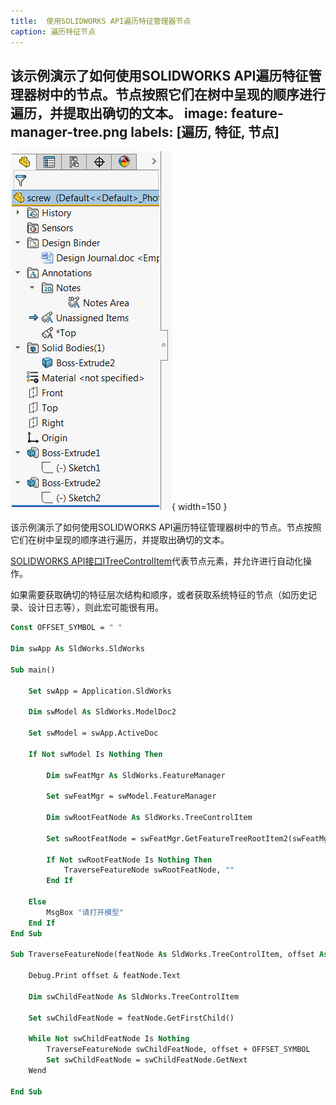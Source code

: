 ```yaml
---
title:  使用SOLIDWORKS API遍历特征管理器节点
caption: 遍历特征节点
---
```

 该示例演示了如何使用SOLIDWORKS API遍历特征管理器树中的节点。节点按照它们在树中呈现的顺序进行遍历，并提取出确切的文本。
image: feature-manager-tree.png
labels: [遍历, 特征, 节点]
---
![特征管理器树](feature-manager-tree.png){ width=150 }

该示例演示了如何使用SOLIDWORKS API遍历特征管理器树中的节点。节点按照它们在树中呈现的顺序进行遍历，并提取出确切的文本。

[SOLIDWORKS API接口ITreeControlItem](https://help.solidworks.com/2018/english/api/sldworksapi/solidworks.interop.sldworks~solidworks.interop.sldworks.itreecontrolitem.html)代表节点元素，并允许进行自动化操作。

如果需要获取确切的特征层次结构和顺序，或者获取系统特征的节点（如历史记录、设计日志等），则此宏可能很有用。

~~~ vb
Const OFFSET_SYMBOL = " "

Dim swApp As SldWorks.SldWorks

Sub main()

    Set swApp = Application.SldWorks
    
    Dim swModel As SldWorks.ModelDoc2
    
    Set swModel = swApp.ActiveDoc

    If Not swModel Is Nothing Then
    
        Dim swFeatMgr As SldWorks.FeatureManager
        
        Set swFeatMgr = swModel.FeatureManager
        
        Dim swRootFeatNode As SldWorks.TreeControlItem
        
        Set swRootFeatNode = swFeatMgr.GetFeatureTreeRootItem2(swFeatMgrPane_e.swFeatMgrPaneBottom)
        
        If Not swRootFeatNode Is Nothing Then
            TraverseFeatureNode swRootFeatNode, ""
        End If
        
    Else
        MsgBox "请打开模型"
    End If
End Sub

Sub TraverseFeatureNode(featNode As SldWorks.TreeControlItem, offset As String)
    
    Debug.Print offset & featNode.Text
    
    Dim swChildFeatNode As SldWorks.TreeControlItem
    
    Set swChildFeatNode = featNode.GetFirstChild()
    
    While Not swChildFeatNode Is Nothing
        TraverseFeatureNode swChildFeatNode, offset + OFFSET_SYMBOL
        Set swChildFeatNode = swChildFeatNode.GetNext
    Wend
    
End Sub
~~~